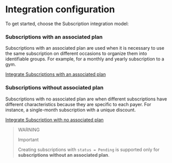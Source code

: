 # Integration configuration

To get started, choose the Subscription integration model:

### Subscriptions with an associated plan

Subscriptions with an associated plan are used when it is necessary to use the same subscription on different occasions to organize them into identifiable groups. For example, for a monthly and yearly subscription to a gym.

[Integrate Subscriptions with an associated plan](/developers/en/docs/subscriptions/integration-configuration/subscriptions-associated-plan)

### Subscriptions without associated plan

Subscriptions with no associated plan are when different subscriptions have different characteristics because they are specific to each payer. For instance, a single-month subscription with a unique discount.

[Integrate Subscription with no associated plan](/developers/en/docs/subscriptions/integration-configuration/subscription-no-associated-plan)

> WARNING
>
> Important
>
> Creating subscriptions with `status = Pending` is supported only for **subscriptions without an associated plan**.